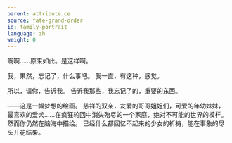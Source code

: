 ```yaml
---
parent: attribute.ce
source: fate-grand-order
id: family-portrait
language: zh
weight: 0
---
```


啊啊……原来如此。是这样啊。

我，果然，忘记了，什么事吧。
我一直，有这种，感觉。

所以，请你，告诉我。
告诉我那些，我忘记了的，重要的东西。


——这是一幅梦想的绘画。
慈祥的双亲，友爱的哥哥姐姐们，可爱的年幼妹妹，最喜欢的爱犬……在疯狂轮回中消失殆尽的一个家庭，绝对不可能的世界的模样。
然而你仍然在脑海中描绘。
已经什么都回忆不起来的少女的祈祷，能在事象的尽头开花结果。
